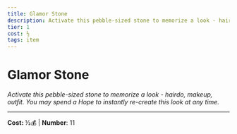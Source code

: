 ```yaml
---
title: Glamor Stone
description: Activate this pebble-sized stone to memorize a look - hairdo, makeup, outfit. You may spend a Hope to instantly re-create this look at any time.
tier: 1
cost: ½
tags: item
---
```

# Glamor Stone

_Activate this pebble-sized stone to memorize a look - hairdo, makeup, outfit. You may spend a Hope to instantly re-create this look at any time._

___
**Cost:** ½💰 | **Number**: 11
